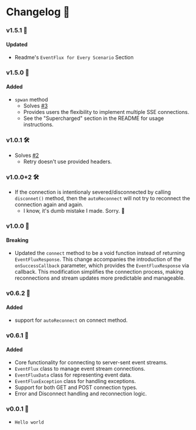 
# Changelog 📝

### v1.5.1 📝

#### Updated 
- Readme's `EventFlux for Every Scenario` Section

### v1.5.0 🚀
#### Added
- `spwan` method
    - Solves [#3](https://github.com/Imgkl/EventFlux/issues/3)
    - Provides users the flexibility to implement multiple SSE connections.
    - See the "Supercharged" section in the README for usage instructions.


### v1.0.1 🛠️
- Solves [#2](https://github.com/Imgkl/EventFlux/issues/2)
    - Retry doesn't use provided headers.   

### v1.0.0+2 🛠️
- If the connection is intentionaly severed/disconnected by calling `disconnet()` method, then the `autoReconnect` will not try to reconnect the connection again and again. 
    - I know, it's dumb mistake I made. Sorry. 🥹

### v1.0.0 🚀

#### Breaking
- Updated the `connect` method to be a void function instead of returning `EventFluxResponse`. This change accompanies the introduction of the `onSuccessCallback` parameter, which provides the `EventFluxResponse` via callback. This modification simplifies the connection process, making reconnections and stream updates more predictable and manageable.


### v0.6.2 🚀

#### Added
- support for `autoReconnect` on connect method.

### v0.6.1 🚀

#### Added
- Core functionality for connecting to server-sent event streams.
- `EventFlux` class to manage event stream connections.
- `EventFluxData` class for representing event data.
- `EventFluxException` class for handling exceptions.
- Support for both GET and POST connection types.
- Error and Disconnect handling and reconnection logic.

### v0.0.1 🍼
- `Hello world`
